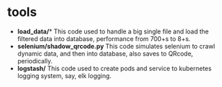 # tools

- **load_data/***
This code used to handle a big single file and load the filtered data into database, performance from 700+s to 8+s.
- **selenium/shadow_qrcode.py**
This code simulates selenium to crawl dynamic data, and then into database, also saves to QRcode, periodically.
- **logstash/**
This code used to create pods and service to kubernetes logging system, say, elk logging.
